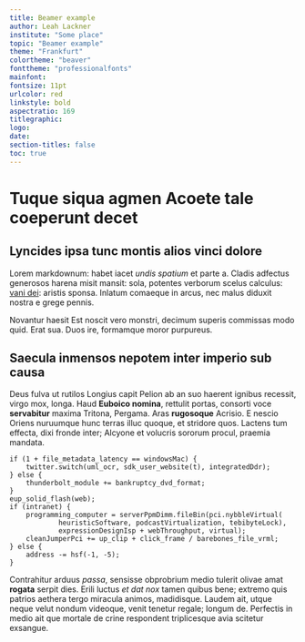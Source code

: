 ```yaml
---
title: Beamer example
author: Leah Lackner
institute: "Some place"
topic: "Beamer example"
theme: "Frankfurt"
colortheme: "beaver"
fonttheme: "professionalfonts"
mainfont:
fontsize: 11pt
urlcolor: red
linkstyle: bold
aspectratio: 169
titlegraphic:
logo:
date:
section-titles: false
toc: true
---
```


# Tuque siqua agmen Acoete tale coeperunt decet

## Lyncides ipsa tunc montis alios vinci dolore

Lorem markdownum: habet iacet *undis spatium* et parte a. Cladis adfectus
generosos harena misit mansit: sola, potentes verborum scelus calculus: [vani
dei]: aristis sponsa. Inlatum comaeque in arcus, nec malus diduxit nostra e
grege pennis.

Novantur haesit Est noscit vero monstri, decimum superis commissas modo quid.
Erat sua. Duos ire, formamque moror purpureus.

## Saecula inmensos nepotem inter imperio sub causa

Deus fulva ut rutilos Longius capit Pelion ab an suo haerent ignibus recessit,
virgo mox, longa. Haud **Euboico nomina**, rettulit portas, consorti voce
**servabitur** maxima Tritona, Pergama. Aras **rugosoque** Acrisio. E nescio
Oriens nuruumque hunc terras illuc quoque, et stridore quos. Lactens tum
effecta, dixi fronde inter; Alcyone et volucris sororum procul, praemia mandata.

```
if (1 + file_metadata_latency == windowsMac) {
    twitter.switch(uml_ocr, sdk_user_website(t), integratedDdr);
} else {
    thunderbolt_module += bankruptcy_dvd_format;
}
eup_solid_flash(web);
if (intranet) {
    programming_computer = serverPpmDimm.fileBin(pci.nybbleVirtual(
            heuristicSoftware, podcastVirtualization, tebibyteLock),
            expressionDesignIsp + webThroughput, virtual);
    cleanJumperPci += up_clip + click_frame / barebones_file_vrml;
} else {
    address -= hsf(-1, -5);
}
```

Contrahitur arduus *passa*, sensisse obprobrium medio tulerit olivae amat
**rogata** serpit dies. Erili luctus *et dat nox* tamen quibus bene; extremo
quis patrios aethera tergo miracula animos, madidisque. Laudem ait, utque neque
velut nondum videoque, venit tenetur regale; longum de. Perfectis in medio ait
que mortale de crine respondent triplicesque avia scitetur exsangue.

[vani dei]: https://example.com/miletum-misit